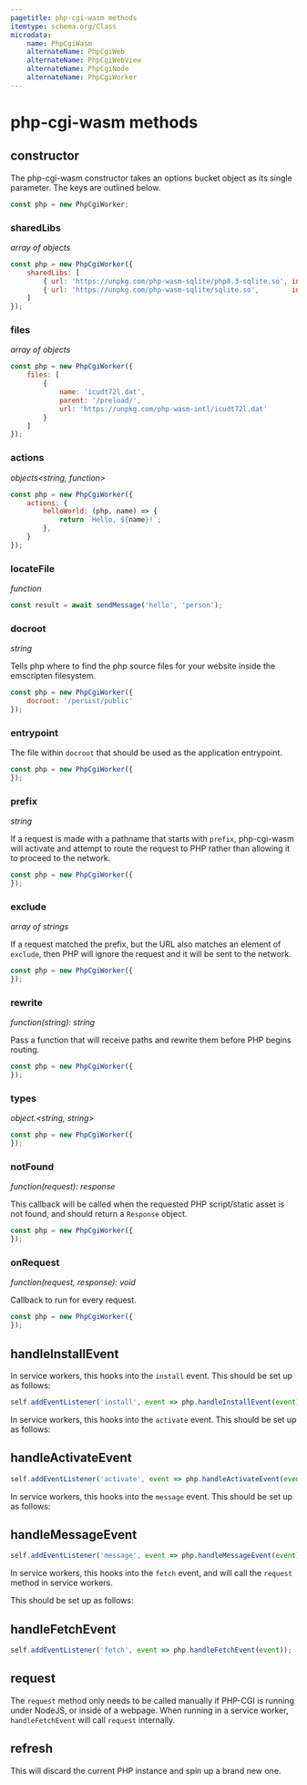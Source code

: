 ```yaml
---
pagetitle: php-cgi-wasm methods
itemtype: schema.org/Class
microdata:
    name: PhpCgiWasm
    alternateName: PhpCgiWeb
    alternateName: PhpCgiWebView
    alternateName: PhpCgiNode
    alternateName: PhpCgiWorker
---
```

# php-cgi-wasm methods

## constructor

The php-cgi-wasm constructor takes an options bucket object as its single parameter. The keys are outlined below.

```javascript
const php = new PhpCgiWorker;
```

### sharedLibs

*array of objects*

```javascript
const php = new PhpCgiWorker({
    sharedLibs: [
        { url: 'https://unpkg.com/php-wasm-sqlite/php8.3-sqlite.so', ini: true  },
        { url: 'https://unpkg.com/php-wasm-sqlite/sqlite.so',        ini: false },
    ]
});
```

### files

*array of objects*

```javascript
const php = new PhpCgiWorker({
    files: [
        {
            name: 'icudt72l.dat',
            parent: '/preload/',
            url: 'https://unpkg.com/php-wasm-intl/icudt72l.dat'
        }
    ]
});
```

### actions

*objects<string, function>*

```javascript
const php = new PhpCgiWorker({
    actions: {
        helloWorld: (php, name) => {
            return `Hello, ${name}!`;
        },
    }
});
```

### locateFile

*function*

```javascript
const result = await sendMessage('hello', 'person');
```

### docroot

*string*

Tells php where to find the php source files for your website inside the emscripten filesystem.

```javascript
const php = new PhpCgiWorker({
    docroot: '/persist/public'
});
```

### entrypoint

The file within `docroot` that should be used as the application entrypoint.


```javascript
const php = new PhpCgiWorker({
});
```

### prefix

*string*

If a request is made with a pathname that starts with `prefix`, php-cgi-wasm will activate and attempt to route the request to PHP rather than allowing it to proceed to the network.

```javascript
const php = new PhpCgiWorker({
});
```

### exclude

*array of strings*

If a request matched the prefix, but the URL also matches an element of `exclude`, then PHP will ignore the request and it will be sent to the network.

```javascript
const php = new PhpCgiWorker({
});
```

### rewrite

*function(string): string*

Pass a function that will receive paths and rewrite them before PHP begins routing.

```javascript
const php = new PhpCgiWorker({
});
```

### types

*object.<string, string>*

```javascript
const php = new PhpCgiWorker({
});
```

### notFound

*function(request): response*

This callback will be called when the requested PHP script/static asset is not found, and should return a `Response` object.

```javascript
const php = new PhpCgiWorker({
});
```

### onRequest

*function(request, response): void*

Callback to run for every request.

```javascript
const php = new PhpCgiWorker({
});
```

## handleInstallEvent

In service workers, this hooks into the `install` event. This should be set up as follows:

```javascript
self.addEventListener('install', event => php.handleInstallEvent(event));
```

In service workers, this hooks into the `activate` event. This should be set up as follows:

## handleActivateEvent

```javascript
self.addEventListener('activate', event => php.handleActivateEvent(event));
```

In service workers, this hooks into the `message` event. This should be set up as follows:

## handleMessageEvent

```javascript
self.addEventListener('message', event => php.handleMessageEvent(event));
```

In service workers, this hooks into the `fetch` event, and will call the `request` method in service workers.

This should be set up as follows:

## handleFetchEvent

```javascript
self.addEventListener('fetch', event => php.handleFetchEvent(event));
```

## request

The `request` method only needs to be called manually if PHP-CGI is running under NodeJS, or inside of a webpage. When running in a service worker, `handleFetchEvent` will call `request` internally.

## refresh

This will discard the current PHP instance and spin up a brand new one.

